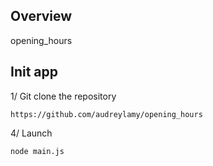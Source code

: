 ## Overview
opening_hours

## Init app
1/ Git clone the repository
```
https://github.com/audreylamy/opening_hours
```

4/ Launch
```
node main.js
```
